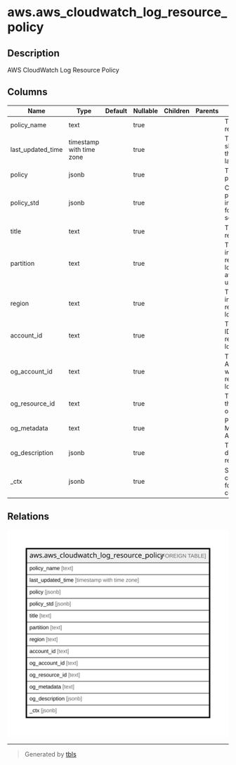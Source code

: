 # aws.aws_cloudwatch_log_resource_policy

## Description

AWS CloudWatch Log Resource Policy

## Columns

| Name | Type | Default | Nullable | Children | Parents | Comment |
| ---- | ---- | ------- | -------- | -------- | ------- | ------- |
| policy_name | text |  | true |  |  | The name of the resource policy. |
| last_updated_time | timestamp with time zone |  | true |  |  | Timestamp showing when this policy was last updated. |
| policy | jsonb |  | true |  |  | The details of the policy. |
| policy_std | jsonb |  | true |  |  | Contains the policy document in a canonical form for easier searching. |
| title | text |  | true |  |  | Title of the resource. |
| partition | text |  | true |  |  | The AWS partition in which the resource is located (aws, aws-cn, or aws-us-gov). |
| region | text |  | true |  |  | The AWS Region in which the resource is located. |
| account_id | text |  | true |  |  | The AWS Account ID in which the resource is located. |
| og_account_id | text |  | true |  |  | The Platform Account ID in which the resource is located. |
| og_resource_id | text |  | true |  |  | The unique ID of the resource in opengovernance. |
| og_metadata | text |  | true |  |  | Platform Metadata of the AWS resource. |
| og_description | jsonb |  | true |  |  | The full model description of the resource |
| _ctx | jsonb |  | true |  |  | Steampipe context in JSON form, e.g. connection_name. |

## Relations

![er](aws.aws_cloudwatch_log_resource_policy.svg)

---

> Generated by [tbls](https://github.com/k1LoW/tbls)
